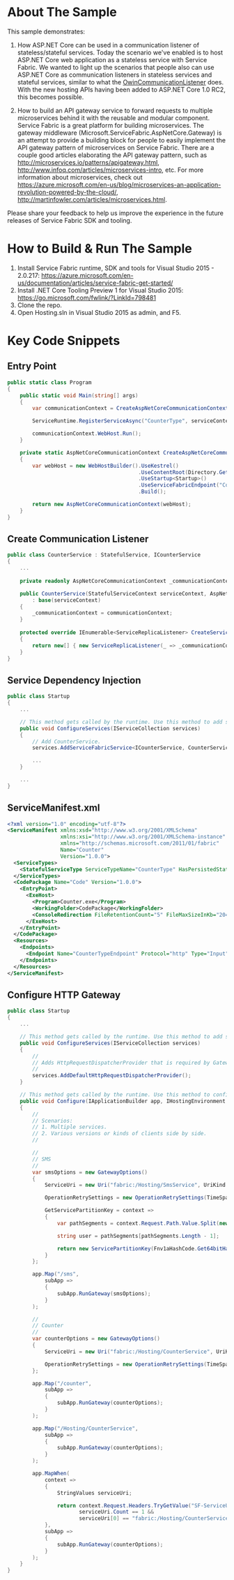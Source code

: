 # About The Sample

This sample demonstrates: 

1. How ASP.NET Core can be used in a communication listener of stateless/stateful services. Today the scenario we've enabled is to host ASP.NET Core web application as a stateless service with Service Fabric. We wanted to light up the scenarios that people also can use ASP.NET Core as communication listeners in stateless services and stateful services, similar to what the [OwinCommunicationListener](https://github.com/Azure-Samples/service-fabric-dotnet-getting-started/blob/master/Services/WordCount/WordCount.Common/OwinCommunicationListener.cs) does. With the new hosting APIs having been added to ASP.NET Core 1.0 RC2, this becomes possible.

2. How to build an API gateway service to forward requests to multiple microservices behind it with the reusable and modular component. Service Fabric is a great platform for building microservices. The gateway middleware (Microsoft.ServiceFabric.AspNetCore.Gateway) is an attempt to provide a building block for people to easily implement the API gateway pattern of microservices on Service Fabric. There are a couple good articles elaborating the API gateway pattern, such as http://microservices.io/patterns/apigateway.html, http://www.infoq.com/articles/microservices-intro, etc. For more information about microservices, check out https://azure.microsoft.com/en-us/blog/microservices-an-application-revolution-powered-by-the-cloud/, http://martinfowler.com/articles/microservices.html.

Please share your feedback to help us improve the experience in the future releases of Service Fabric SDK and tooling.

# How to Build & Run The Sample

1. Install Service Fabric runtime, SDK and tools for Visual Studio 2015 - 2.0.217: https://azure.microsoft.com/en-us/documentation/articles/service-fabric-get-started/
2. Install .NET Core Tooling Preview 1 for Visual Studio 2015: https://go.microsoft.com/fwlink/?LinkId=798481
3. Clone the repo.
4. Open Hosting.sln in Visual Studio 2015 as admin, and F5.

# Key Code Snippets

## Entry Point
```csharp
public static class Program
{
    public static void Main(string[] args)
    {
        var communicationContext = CreateAspNetCoreCommunicationContext();

        ServiceRuntime.RegisterServiceAsync("CounterType", serviceContext => new CounterService(serviceContext, communicationContext)).GetAwaiter().GetResult();

        communicationContext.WebHost.Run();
    }

    private static AspNetCoreCommunicationContext CreateAspNetCoreCommunicationContext()
    {
        var webHost = new WebHostBuilder().UseKestrel()
                                          .UseContentRoot(Directory.GetCurrentDirectory())
                                          .UseStartup<Startup>()
                                          .UseServiceFabricEndpoint("CounterTypeEndpoint")
                                          .Build();

        return new AspNetCoreCommunicationContext(webHost);
    }
}
```

## Create Communication Listener
```csharp
public class CounterService : StatefulService, ICounterService
{
    ...
    
    private readonly AspNetCoreCommunicationContext _communicationContext;

    public CounterService(StatefulServiceContext serviceContext, AspNetCoreCommunicationContext communicationContext)
        : base(serviceContext)
    {
        _communicationContext = communicationContext;
    }
    
    protected override IEnumerable<ServiceReplicaListener> CreateServiceReplicaListeners()
    {
        return new[] { new ServiceReplicaListener(_ => _communicationContext.CreateCommunicationListener(this)) };
    }
}
```

## Service Dependency Injection
```csharp
public class Startup
{
    ...

    // This method gets called by the runtime. Use this method to add services to the container.
    public void ConfigureServices(IServiceCollection services)
    {
        // Add CounterService.
        services.AddServiceFabricService<ICounterService, CounterService>();

        ...
    }

    ...
}
```

## ServiceManifest.xml
```xml
<?xml version="1.0" encoding="utf-8"?>
<ServiceManifest xmlns:xsd="http://www.w3.org/2001/XMLSchema"
                 xmlns:xsi="http://www.w3.org/2001/XMLSchema-instance"
                 xmlns="http://schemas.microsoft.com/2011/01/fabric"
                 Name="Counter"
                 Version="1.0.0">
  <ServiceTypes>
    <StatefulServiceType ServiceTypeName="CounterType" HasPersistedState="true" />
  </ServiceTypes>
  <CodePackage Name="Code" Version="1.0.0">
    <EntryPoint>
      <ExeHost>
        <Program>Counter.exe</Program>
        <WorkingFolder>CodePackage</WorkingFolder>
        <ConsoleRedirection FileRetentionCount="5" FileMaxSizeInKb="2048" />
      </ExeHost>
    </EntryPoint>
  </CodePackage>
  <Resources>
    <Endpoints>
      <Endpoint Name="CounterTypeEndpoint" Protocol="http" Type="Input" />
    </Endpoints>
  </Resources>
</ServiceManifest>
```

## Configure HTTP Gateway
```csharp
public class Startup
{
    ...

    // This method gets called by the runtime. Use this method to add services to the container.
    public void ConfigureServices(IServiceCollection services)
    {
        //
        // Adds HttpRequestDispatcherProvider that is required by GatewayMiddleware.
        //
        services.AddDefaultHttpRequestDispatcherProvider();
    }

    // This method gets called by the runtime. Use this method to configure the HTTP request pipeline.
    public void Configure(IApplicationBuilder app, IHostingEnvironment env, ILoggerFactory loggerFactory)
    {
        //
        // Scenarios:
        // 1. Multiple services.
        // 2. Various versions or kinds of clients side by side.
        //

        //
        // SMS
        //
        var smsOptions = new GatewayOptions()
        {
            ServiceUri = new Uri("fabric:/Hosting/SmsService", UriKind.Absolute),

            OperationRetrySettings = new OperationRetrySettings(TimeSpan.FromSeconds(2), TimeSpan.FromSeconds(2), 30),

            GetServicePartitionKey = context =>
            {
                var pathSegments = context.Request.Path.Value.Split(new[] { '/' }, StringSplitOptions.RemoveEmptyEntries);

                string user = pathSegments[pathSegments.Length - 1];

                return new ServicePartitionKey(Fnv1aHashCode.Get64bitHashCode(user));
            }
        };

        app.Map("/sms",
            subApp =>
            {
                subApp.RunGateway(smsOptions);
            }
        );

        //
        // Counter
        //
        var counterOptions = new GatewayOptions()
        {
            ServiceUri = new Uri("fabric:/Hosting/CounterService", UriKind.Absolute),

            OperationRetrySettings = new OperationRetrySettings(TimeSpan.FromSeconds(2), TimeSpan.FromSeconds(2), 30)
        };

        app.Map("/counter",
            subApp =>
            {
                subApp.RunGateway(counterOptions);
            }
        );

        app.Map("/Hosting/CounterService",
            subApp =>
            {
                subApp.RunGateway(counterOptions);
            }
        );

        app.MapWhen(
            context =>
            {
                StringValues serviceUri;

                return context.Request.Headers.TryGetValue("SF-ServiceUri", out serviceUri) &&
                       serviceUri.Count == 1 &&
                       serviceUri[0] == "fabric:/Hosting/CounterService";
            },
            subApp =>
            {
                subApp.RunGateway(counterOptions);
            }
        );
    }
}
```
